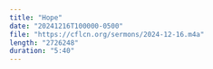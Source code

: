 ```yaml
---
title: "Hope"
date: "20241216T100000-0500"
file: "https://cflcn.org/sermons/2024-12-16.m4a"
length: "2726248"
duration: "5:40"
---
```

